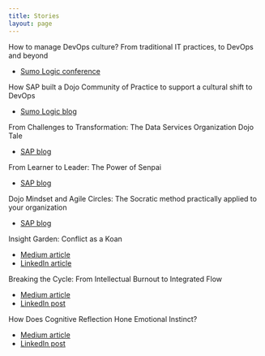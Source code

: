 ```yaml
---
title: Stories
layout: page
---
```


How to manage DevOps culture? From traditional IT practices, to DevOps and beyond

* [Sumo Logic conference](https://www.youtube.com/watch?v=5TWsIeeYu7k)

How SAP built a Dojo Community of Practice to support a cultural shift to DevOps

* [Sumo Logic blog](https://www.sumologic.com/blog/how-sap-built-a-dojo-community-of-practice-to-support-a-cultural-shift-to-devops/)

From Challenges to Transformation: The Data Services Organization Dojo Tale

* [SAP blog](https://community.sap.com/t5/sap-for-higher-education-and-research-blogs/from-challenges-to-transformation-the-data-services-organization-dojo-tale/ba-p/13646867)

From Learner to Leader: The Power of Senpai

* [SAP blog](https://community.sap.com/t5/open-source-blogs/from-learner-to-leader-the-power-of-senpai/ba-p/13662823)

Dojo Mindset and Agile Circles: The Socratic method practically applied to your organization

* [SAP blog](https://community.sap.com/t5/sap-for-higher-education-and-research-blogs/dojo-mindset-and-agile-circles-the-socratic-method-practically-applied-to/ba-p/13678600)

Insight Garden: Conflict as a Koan

* [Medium article](https://medium.com/@michael_39142/the-garden-of-insight-transforming-conflict-into-a-koan-33945f5b2b43)
* [LinkedIn article](https://www.linkedin.com/pulse/conflict-koan-garden-insight-michael-basil-hisec/)

Breaking the Cycle: From Intellectual Burnout to Integrated Flow

* [Medium article](https://medium.com/@michael_39142/breaking-the-cycle-from-intellectual-burnout-to-integrated-flow-0a822c74c0e3)
* [LinkedIn post](https://www.linkedin.com/posts/michaelrbasil_breaking-the-cycle-from-intellectual-burnout-activity-7247773142536859648-dUec)

How Does Cognitive Reflection Hone Emotional Instinct?

* [Medium article](https://medium.com/@michael_39142/how-does-cognitive-reflection-hone-emotional-instinct-2d8564146f50)
* [LinkedIn post](https://www.linkedin.com/posts/michaelrbasil_how-does-cognitive-reflection-hone-emotional-activity-7249821210509778944-1OI-)
